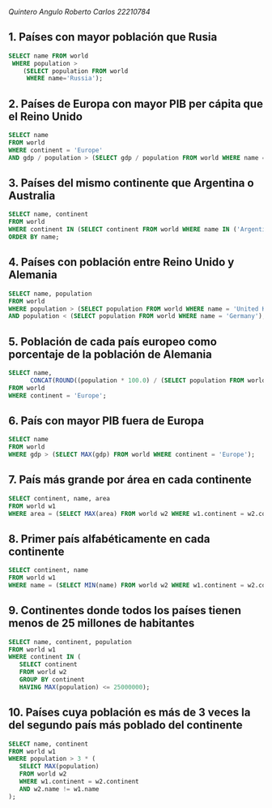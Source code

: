 *Quintero Angulo Roberto Carlos 22210784*
## 1. Países con mayor población que Rusia
```sql
SELECT name FROM world
 WHERE population >
    (SELECT population FROM world
     WHERE name='Russia');
```


## 2. Países de Europa con mayor PIB per cápita que el Reino Unido
```sql
SELECT name 
FROM world 
WHERE continent = 'Europe' 
AND gdp / population > (SELECT gdp / population FROM world WHERE name = 'United Kingdom');
```


## 3. Países del mismo continente que Argentina o Australia
```sql
SELECT name, continent 
FROM world 
WHERE continent IN (SELECT continent FROM world WHERE name IN ('Argentina', 'Australia')) 
ORDER BY name;
```


## 4. Países con población entre Reino Unido y Alemania
```sql
SELECT name, population 
FROM world 
WHERE population > (SELECT population FROM world WHERE name = 'United Kingdom') 
AND population < (SELECT population FROM world WHERE name = 'Germany');
```


## 5. Población de cada país europeo como porcentaje de la población de Alemania
```sql
SELECT name, 
      CONCAT(ROUND((population * 100.0) / (SELECT population FROM world WHERE name = 'Germany'), 0), '%') AS percentage 
FROM world 
WHERE continent = 'Europe';
```


## 6. País con mayor PIB fuera de Europa
```sql
SELECT name 
FROM world 
WHERE gdp > (SELECT MAX(gdp) FROM world WHERE continent = 'Europe');
```


## 7. País más grande por área en cada continente
```sql
SELECT continent, name, area 
FROM world w1 
WHERE area = (SELECT MAX(area) FROM world w2 WHERE w1.continent = w2.continent);
```


## 8. Primer país alfabéticamente en cada continente
```sql
SELECT continent, name
FROM world w1
WHERE name = (SELECT MIN(name) FROM world w2 WHERE w1.continent = w2.continent);
```


## 9. Continentes donde todos los países tienen menos de 25 millones de habitantes
```sql
SELECT name, continent, population
FROM world w1
WHERE continent IN (
   SELECT continent
   FROM world w2
   GROUP BY continent
   HAVING MAX(population) <= 25000000);
```


## 10. Países cuya población es más de 3 veces la del segundo país más poblado del continente
```sql
SELECT name, continent
FROM world w1
WHERE population > 3 * (
   SELECT MAX(population)
   FROM world w2
   WHERE w1.continent = w2.continent
   AND w2.name != w1.name
);
```

